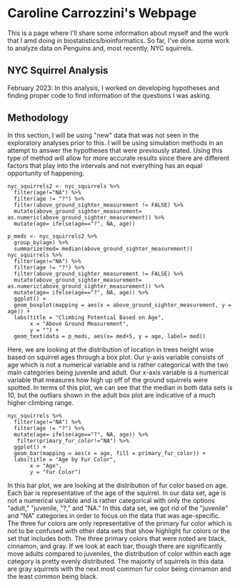 # Caroline Carrozzini's Webpage

This is a page where I'll share some information about myself and the work that I amd doing in biostatistics/bioinformatics. So far, I've done some work to analyze data on Penguins and, most recently, NYC squirrels.

## NYC Squirrel Analysis 
February 2023: In this analysis, I worked on developing hypotheses and finding proper code to find information of the questions I was asking. 

## Methodology

In this section, I will be using "new" data that was not seen in the exploratory analyses prior to this. I will be using simulation methods in an attempt to answer the hypotheses that were previously stated. Using this type of method will allow for more accurate results since there are different factors that play into the intervals and not everything has an equal opportunity of happening. 

```{r}
nyc_squirrels2 <- nyc_squirrels %>%
  filter(age!="NA") %>%
  filter(age != "?") %>%
  filter(above_ground_sighter_measurement != FALSE) %>%
  mutate(above_ground_sighter_measurement= as.numeric(above_ground_sighter_measurement)) %>%
  mutate(age= ifelse(age=="?", NA, age))

p_meds <- nyc_squirrels2 %>%
  group_by(age) %>%
  summarize(med= median(above_ground_sighter_measurement))
nyc_squirrels %>%
  filter(age!="NA") %>%
  filter(age != "?") %>%
  filter(above_ground_sighter_measurement != FALSE) %>%
  mutate(above_ground_sighter_measurement= as.numeric(above_ground_sighter_measurement)) %>%
  mutate(age= ifelse(age=="?", NA, age)) %>%
  ggplot() +
  geom_boxplot(mapping = aes(x = above_ground_sighter_measurement, y = age)) +
  labs(title = "Climbing Potential Based on Age",
       x = "Above Ground Measurement",
       y = "") + 
  geom_text(data = p_meds, aes(x= med+5, y = age, label= med))
```

Here, we are looking at the distribution of location in trees height wise based on squirrel ages through a box plot. Our y-axis variable consists of age which is not a numerical variable and is rather categorical with the two main categories being juvenile and adult. Our x-axis variable is a numerical variable that measures how high up off of the ground squirrels were spotted. 
In terms of this plot, we can see that the median in both data sets is 10, but the outliars shown in the adult box plot are indicative of a much higher climbing range.

```{r}
nyc_squirrels %>%
  filter(age!="NA") %>%
  filter(age != "?") %>%
  mutate(age= ifelse(age=="?", NA, age)) %>%
   filter(primary_fur_color!="NA") %>%
  ggplot() +
  geom_bar(mapping = aes(x = age, fill = primary_fur_color)) +
  labs(title = "Age by Fur Color",
       x = "Age",
       y = "Fur Color")
```

In this bar plot, we are looking at the distribution of fur color based on age. Each bar is representative of the age of the squirrel. In our data set, age is not a numerical variable and is rather categorical with only the options "adult," "juvenile, "?," and "NA." In this data set, we got rid of the "juvenile" and "NA" categories in order to focus on the data that was age-specific. The three fur colors are only representative of the primary fur color which is not to be confused with other data sets that show highlight fur colors or the set that includes both. The three primary colors that were noted are black, cinnamon, and gray.
If we look at each bar, though there are significantly move adults compared to juveniles, the distribution of color within each age category is pretty evenly distributed. The majority of squirrels in this data are gray squirrels with the next most common fur color being cinnamon and the least common being black. 
